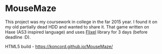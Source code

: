 MouseMaze
=========
This project was my coursework in college in the far 2015 year.
I found it on my old partially dead HDD and wanted to share it.
That game written on Haxe (AS3 inspired language) and 
uses [Flixel](http://haxeflixel.com/) library for 3 days (before deadline :D).

HTML5 build - https://koncord.github.io/MouseMaze/
